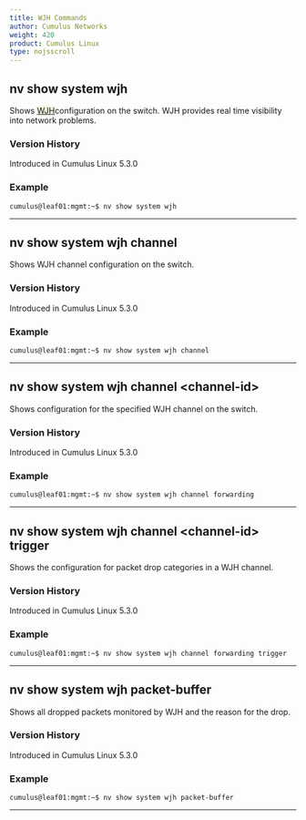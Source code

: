 ```yaml
---
title: WJH Commands
author: Cumulus Networks
weight: 420
product: Cumulus Linux
type: nojsscroll
---
```

## nv show system wjh

Shows <span style="background-color:#F5F5DC">[WJH](## "What Just Happened")</span>configuration on the switch. WJH provides real time visibility into network problems.

### Version History

Introduced in Cumulus Linux 5.3.0

### Example

```
cumulus@leaf01:mgmt:~$ nv show system wjh
```

- - -

## nv show system wjh channel

Shows WJH channel configuration on the switch.

### Version History

Introduced in Cumulus Linux 5.3.0

### Example

```
cumulus@leaf01:mgmt:~$ nv show system wjh channel
```

- - -

## nv show system wjh channel \<channel-id\>

Shows configuration for the specified WJH channel on the switch.

### Version History

Introduced in Cumulus Linux 5.3.0

### Example

```
cumulus@leaf01:mgmt:~$ nv show system wjh channel forwarding
```

- - -

## nv show system wjh channel \<channel-id\> trigger

Shows the configuration for packet drop categories in a WJH channel.

### Version History

Introduced in Cumulus Linux 5.3.0

### Example

```
cumulus@leaf01:mgmt:~$ nv show system wjh channel forwarding trigger
```

- - -

## nv show system wjh packet-buffer

Shows all dropped packets monitored by WJH and the reason for the drop.

### Version History

Introduced in Cumulus Linux 5.3.0

### Example

```
cumulus@leaf01:mgmt:~$ nv show system wjh packet-buffer
```

- - -
